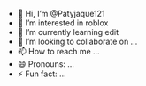 - 👋 Hi, I’m @Patyjaque121
- 👀 I’m interested in roblox 
- 🌱 I’m currently learning edit 
- 💞️ I’m looking to collaborate on ...
- 📫 How to reach me ...
- 😄 Pronouns: ...
- ⚡ Fun fact: ...

<!---
Patyjaque121/Patyjaque121 is a ✨ special ✨ repository because its `README.md` (this file) appears on your GitHub profile.
You can click the Preview link to take a look at your changes.
--->
